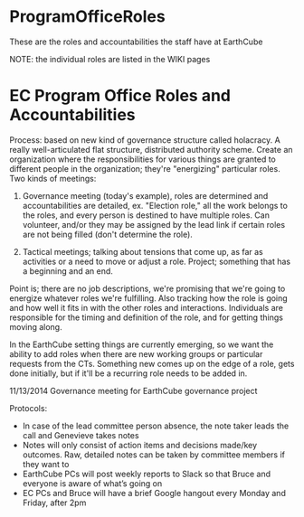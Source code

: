 ProgramOfficeRoles
==================

These are the roles and accountabilities the staff have at EarthCube

NOTE: the individual roles are listed in the WIKI pages

# EC Program Office Roles and Accountabilities

Process: based on new kind of governance structure called holacracy. A really well-articulated flat structure, distributed authority scheme. Create an organization where the responsibilities for various things are granted to different people in the organization; they're "energizing" particular roles.
Two kinds of meetings:


1) Governance meeting (today's example), roles are determined and accountabilities are detailed, ex. "Election role," all the work belongs to the roles, and every person is destined to have multiple roles. Can volunteer, and/or they may be assigned by the lead link if certain roles are not being filled (don't determine the role).


2) Tactical meetings; talking about tensions that come up, as far as activities or a need to move or adjust a role.
Project; something that has a beginning and an end.


Point is; there are no job descriptions, we're promising that we're going to energize whatever roles we're fulfilling. Also tracking how the role is going and how well it fits in with the other roles and interactions. Individuals are responsible for the timing and definition of the role, and for getting things moving along.


In the EarthCube setting things are currently emerging, so we want the ability to add roles when there are new working groups or particular requests from the CTs. Something new comes up on the edge of a role, gets done initially, but if it'll be a recurring role needs to be added in.


11/13/2014
Governance meeting for EarthCube governance project


Protocols:
* In case of the lead committee person absence, the note taker leads the call and Genevieve takes notes
* Notes will only consist of action items and decisions made/key outcomes. Raw, detailed notes can be taken by committee members if they want to
* EarthCube PCs will post weekly reports to Slack so that Bruce and everyone is aware of what’s going on
* EC PCs and Bruce will have a brief Google hangout every Monday and Friday, after 2pm
